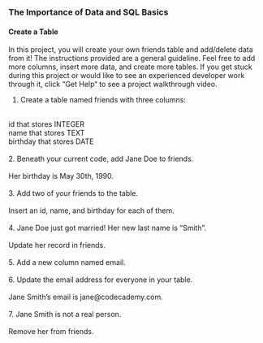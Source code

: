 ### The Importance of Data and SQL Basics

#### Create a Table

In this project, you will create your own friends table and add/delete data from it! The instructions provided are a general guideline. Feel free to add more columns, insert more data, and create more tables.
If you get stuck during this project or would like to see an experienced developer work through it, click “Get Help“ to see a project walkthrough video.
<br>

1. Create a table named friends with three columns:<br>
<br>
    id that stores INTEGER<br>
    name that stores TEXT<br>
    birthday that stores DATE<br>
    <br>
2. Beneath your current code, add Jane Doe to friends.<br>
<br>
    Her birthday is May 30th, 1990.<br>
    <br>
3. Add two of your friends to the table.<br>
<br>
    Insert an id, name, and birthday for each of them.<br>
    <br>
4. Jane Doe just got married! Her new last name is “Smith”.<br>
<br>
    Update her record in friends.<br>
    <br>
5. Add a new column named email.<br>
<br>
6. Update the email address for everyone in your table.<br>
<br>
    Jane Smith’s email is jane@codecademy.com.<br>
    <br>
7. Jane Smith is not a real person.<br>
<br>
    Remove her from friends.<br>
    


